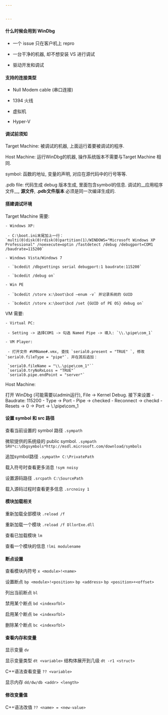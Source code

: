 ```yaml
---


---
```


#### 什么时候会用到 WinDbg ####

 - 一个 issue 只在客户机上 repro

 - 一台干净的机器, 却不想安装 VS 进行调试

 - 驱动开发和调试

#### 支持的连接类型 ####

 - Null Modem cable (串口连接)

 - 1394 火线

 - 虚拟机

 - Hyper-V

#### 调试前须知 ####

Target Machine: 被调试的机器, 上面运行着要被调试的程序.

Host Machine: 运行WinDbg的机器, 操作系统版本不需要与Target Machine 相同.

symbol: 函数的地址, 变量的声明, 对应在源代码中的行号等等.

.pdb file: 代码生成 debug 版本生成, 里面包含symbol的信息. 调试的__应用程序文件__, __源文件__, __.pdb文件版本__ 必须是同一次编译生成的.

#### 搭建调试环境 ####

Target Machine 需要: 

	- Windows XP: 

	 - C:\boot.ini末尾加上一行： `multi(0)disk(0)rdisk(0)partition(1)/WINDOWS="Microsoft Windows XP Professional" /noexecute=optin /fastdetect /debug /debugport=COM1 /baudrate=115200`

	- Windows Vista/Windows 7

 	 - `bcdedit /dbgsettings serial debugport:1 baudrate:115200`

 	 - `bcdedit /debug on`

 	- Win PE

 	 - `bcdedit /store x:\boot\bcd –enum -v` 并记录系统的 GUID

 	 - `bcdedit /store x:\boot\bcd /set {GUID of PE OS} debug on`


VM 需要:

	- Virtual PC: 

	 - Setting -> 选择COM1 -> 勾选 Named Pipe -> 填入: `\\.\pipe\com_1`

	- VM Player:

	 - 打开文件 #VMName#.vmx, 查找 `serial0.present = "TRUE" `, 修改 `serial0.fileType = "pipe"`. 并在其后追加： 

	 `serial0.fileName = "\\.\pipe\com_1"``
	 `serial0.tryNoRxLoss = "TRUE"`
	 `serial0.pipe.endPoint = "server"`

Host Machine:

 打开 WinDbg (可能需要以admin运行), File -> Kernel Debug. 接下来设置
 	- Baudrate: 115200
 	- Type -> Port
 	- Pipe -> checked
 	- Reconnect -> checkd
 	- Resets -> 0
 	-> Port -> \\.\pipe\com_1

#### 设置 symbol 和 src 路径 ####

查看当前设置的 symbol 路径
`.sympath`

微软提供的系统级的 public symbol.
`.sympath SRV*c:\dbgsymbols*http://msdl.microsoft.com/download/symbols`

追加symbol路径
`.sympath+ C:\PrivatePath`

载入符号时查看更多消息
`!sym noisy`

设置源码路径
`.srcpath C:\SourcePath`

载入源码过程时查看更多信息
`.srcnoisy 1`


#### 模块加载相关 ####

重新加载全部模块
`.reload /f`

重新加载一个模块
`.reload /f DllorExe.dll`

查看已加载模块
`lm`

查看一个模块的信息
`!lmi modulename`

#### 断点设置 ####

查看模块内符号
`x <module>!<name>`

设置断点
`bp <module>!<position>`
`bp <address>`
`bp <position>+<offset>`

列出当前断点
`bl`

禁用某个断点
`bd <indexofbl>`

启用某个断点
`be <indexofbl>`


删除某个断点
`bc <indexofbl>`


#### 查看内存和变量 ####

显示变量
`dv`

显示变量类型
`dt <variable>`
结构体展开到几级
`dt -r1 <struct>`

C++语法查看变量
`?? <variable>`

显示内存
`dd/dw/db <addr> <length>`

#### 修改变量值 ####

C++语法改值
`?? <name> = <new-value>`